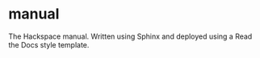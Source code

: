 # manual
The Hackspace manual. Written using Sphinx and deployed using a Read the Docs style template.
